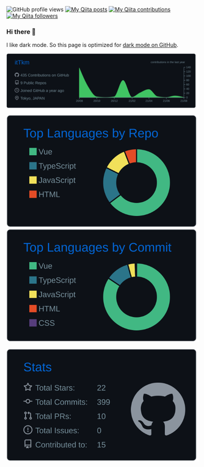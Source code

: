 ![GitHub profile views](https://komarev.com/ghpvc/?username=itTkm&label=GitHub+profile+views)
[![My Qiita posts](https://qiita-badge.apiapi.app/s/itTkm/posts.svg)](http://qiita.com/itTkm)
[![My Qiita contributions](https://qiita-badge.apiapi.app/s/itTkm/contributions.svg)](http://qiita.com/itTkm)
[![My Qiita followers](https://qiita-badge.apiapi.app/s/itTkm/followers.svg)](http://qiita.com/itTkm)

### Hi there 👋

<!--
**itTkm/itTkm** is a ✨ _special_ ✨ repository because its `README.md` (this file) appears on your GitHub profile.

Here are some ideas to get you started:

- 🔭 I’m currently working on ...
- 🌱 I’m currently learning ...
- 👯 I’m looking to collaborate on ...
- 🤔 I’m looking for help with ...
- 💬 Ask me about ...
- 📫 How to reach me: ...
- 😄 Pronouns: ...
- ⚡ Fun fact: ...
-->

I like dark mode. 
So this page is optimized for [dark mode on GitHub](https://github.com/settings/appearance).

[![GitHub user overview](https://raw.githubusercontent.com/itTkm/itTkm/master/profile-summary-card-output/github_dark/0-profile-details.svg)](https://github.com/vn7n24fzkq/github-profile-summary-cards)

[![GitHub repos per Language (top 5)](https://raw.githubusercontent.com/itTkm/itTkm/master/profile-summary-card-output/github_dark/1-repos-per-language.svg)](https://github.com/vn7n24fzkq/github-profile-summary-cards) 
[![GitHub most Commit Language](https://raw.githubusercontent.com/itTkm/itTkm/master/profile-summary-card-output/github_dark/2-most-commit-language.svg)](https://github.com/vn7n24fzkq/github-profile-summary-cards)

[![GitHub stats](https://raw.githubusercontent.com/itTkm/itTkm/master/profile-summary-card-output/github_dark/3-stats.svg)](https://github.com/vn7n24fzkq/github-profile-summary-cards)
